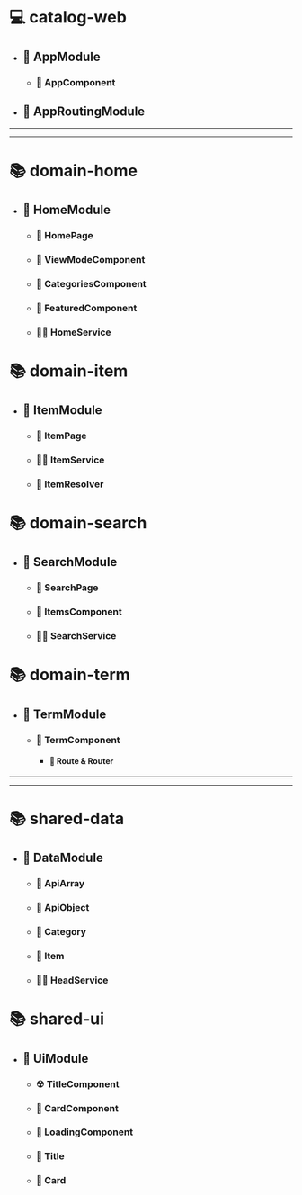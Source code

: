 # 💻 catalog-web

- ## 📕 AppModule

  - ### 📄 AppComponent

- ## 🧭 AppRoutingModule

---

---

# 📚 domain-home

- ## 📗 HomeModule

  - ### 📄 HomePage

  - ### 🦠 ViewModeComponent

  - ### 🦠 CategoriesComponent

  - ### 🦠 FeaturedComponent

  - ### 👷‍♂️ HomeService

# 📚 domain-item

- ## 📗 ItemModule

  - ### 📄 ItemPage

  - ### 👷‍♂️ ItemService

  - ### 🤠 ItemResolver

# 📚 domain-search

- ## 📗 SearchModule

  - ### 📄 SearchPage

  - ### 🦠 ItemsComponent

  - ### 👷‍♂️ SearchService

# 📚 domain-term

- ## 📘 TermModule

  - ### 📄 TermComponent

    - #### 🧭 Route & Router

---

---

# 📚 shared-data

- ## 📘 DataModule

  - ### 🎫 ApiArray

  - ### 🎫 ApiObject

  - ### 🎫 Category

  - ### 🎫 Item

  - ### 👷‍♂️ HeadService

# 📚 shared-ui

- ## 📘 UiModule

  - ### ☢ TitleComponent

  - ### 🧬 CardComponent

  - ### 📜 LoadingComponent

  - ### 🎫 Title

  - ### 🎫 Card
